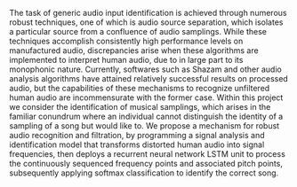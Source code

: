 The task of generic audio input identification is achieved through numerous robust techniques, one of which is audio source separation, which isolates a particular source from a confluence of audio samplings. While these techniques accomplish consistently high performance levels on manufactured audio, discrepancies arise when these algorithms are implemented to interpret human audio, due to in large part to its monophonic nature. Currently, softwares such as Shazam and other audio analysis algorithms have attained relatively successful results on processed audio, but the capabilities of these mechanisms to recognize unfiltered human audio are incommensurate with the former case. Within this project we consider the identification of musical samplings, which arises in the familiar conundrum where an individual cannot distinguish the identity of a sampling of a song but would like to. We propose a mechanism for robust audio recognition and filtration, by programming a signal analysis and identification model that transforms distorted human audio into signal frequencies, then deploys a recurrent neural network LSTM unit to process the continuously sequenced frequency points and associated pitch points, subsequently applying softmax classification to identify the correct song.
